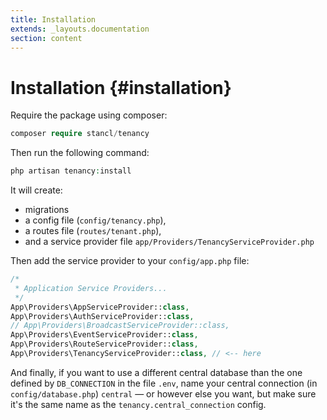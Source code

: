 ```yaml
---
title: Installation
extends: _layouts.documentation
section: content
---
```


# Installation {#installation}

Require the package using composer:

```php
composer require stancl/tenancy
```

Then run the following command:

```php
php artisan tenancy:install
```

It will create:

- migrations
- a config file (`config/tenancy.php`),
- a routes file (`routes/tenant.php`),
- and a service provider file `app/Providers/TenancyServiceProvider.php`

Then add the service provider to your `config/app.php` file:

```php
/*
 * Application Service Providers...
 */
App\Providers\AppServiceProvider::class,
App\Providers\AuthServiceProvider::class,
// App\Providers\BroadcastServiceProvider::class,
App\Providers\EventServiceProvider::class,
App\Providers\RouteServiceProvider::class,
App\Providers\TenancyServiceProvider::class, // <-- here
```

And finally, if you want to use a different central database than the one defined by `DB_CONNECTION` in the file `.env`, name your central connection (in `config/database.php`) `central` — or however else you want, but make sure it's the same name as the `tenancy.central_connection` config.
